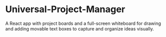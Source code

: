 # Universal-Project-Manager
A React app with project boards and a full-screen whiteboard for drawing and adding movable text boxes to capture and organize ideas visually.
